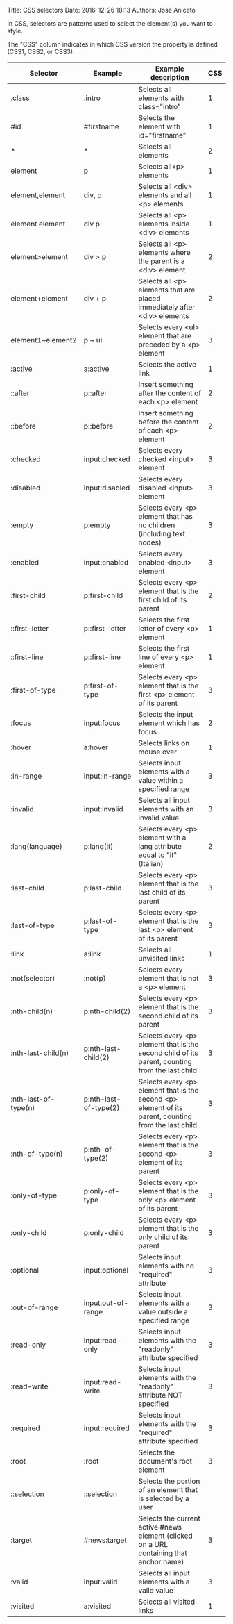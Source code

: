 Title: CSS selectors
Date: 2016-12-26 18:13 
Authors: José Aniceto


In CSS, selectors are patterns used to select the element(s) you want to style.

The "CSS" column indicates in which CSS version the property is defined (CSS1, CSS2, or CSS3).

Selector	 | 	Example	 | 	Example description	 | 	CSS
-----	 | 	-----	 | 	-----	 | 	-----
.class	 | 	.intro	 | 	Selects all elements with class="intro"	 | 	1
#id	 | 	#firstname	 | 	Selects the element with id="firstname"	 | 	1
*	 | 	*	 | 	Selects all elements	 | 	2
element	 | 	p	 | 	Selects all&lt;p&gt; elements	 | 	1
element,element	 | 	div, p	 | 	Selects all &lt;div&gt; elements and all &lt;p&gt; elements	 | 	1
element element	 | 	div p	 | 	Selects all &lt;p&gt; elements inside &lt;div&gt; elements	 | 	1
element&gt;element	 | 	div &gt; p	 | 	Selects all &lt;p&gt; elements where the parent is a &lt;div&gt; element	 | 	2
element+element	 | 	div + p	 | 	Selects all &lt;p&gt; elements that are placed immediately after &lt;div&gt; elements	 | 	2
element1~element2	 | 	p ~ ul	 | 	Selects every &lt;ul&gt; element that are preceded by a &lt;p&gt; element	 | 	3
:active	 | 	a:active	 | 	Selects the active link	 | 	1
::after	 | 	p::after	 | 	Insert something after the content of each &lt;p&gt; element	 | 	2
::before	 | 	p::before	 | 	Insert something before the content of each &lt;p&gt; element	 | 	2
:checked	 | 	input:checked	 | 	Selects every checked &lt;input&gt; element	 | 	3
:disabled	 | 	input:disabled	 | 	Selects every disabled &lt;input&gt; element	 | 	3
:empty	 | 	p:empty	 | 	Selects every &lt;p&gt; element that has no children (including text nodes)	 | 	3
:enabled	 | 	input:enabled	 | 	Selects every enabled &lt;input&gt; element	 | 	3
:first-child	 | 	p:first-child	 | 	Selects every &lt;p&gt; element that is the first child of its parent	 | 	2
::first-letter	 | 	p::first-letter	 | 	Selects the first letter of every &lt;p&gt; element	 | 	1
::first-line	 | 	p::first-line	 | 	Selects the first line of every &lt;p&gt; element	 | 	1
:first-of-type	 | 	p:first-of-type	 | 	Selects every &lt;p&gt; element that is the first &lt;p&gt; element of its parent	 | 	3
:focus	 | 	input:focus	 | 	Selects the input element which has focus	 | 	2
:hover	 | 	a:hover	 | 	Selects links on mouse over	 | 	1
:in-range	 | 	input:in-range	 | 	Selects input elements with a value within a specified range	 | 	3
:invalid	 | 	input:invalid	 | 	Selects all input elements with an invalid value	 | 	3
:lang(language)	 | 	p:lang(it)	 | 	Selects every &lt;p&gt; element with a lang attribute equal to "it" (Italian)	 | 	2
:last-child	 | 	p:last-child	 | 	Selects every &lt;p&gt; element that is the last child of its parent	 | 	3
:last-of-type	 | 	p:last-of-type	 | 	Selects every &lt;p&gt; element that is the last &lt;p&gt; element of its parent	 | 	3
:link	 | 	a:link	 | 	Selects all unvisited links	 | 	1
:not(selector)	 | 	:not(p)	 | 	Selects every element that is not a &lt;p&gt; element	 | 	3
:nth-child(n)	 | 	p:nth-child(2)	 | 	Selects every &lt;p&gt; element that is the second child of its parent	 | 	3
:nth-last-child(n)	 | 	p:nth-last-child(2)	 | 	Selects every &lt;p&gt; element that is the second child of its parent, counting from the last child	 | 	3
:nth-last-of-type(n)	 | 	p:nth-last-of-type(2)	 | 	Selects every &lt;p&gt; element that is the second &lt;p&gt; element of its parent, counting from the last child	 | 	3
:nth-of-type(n)	 | 	p:nth-of-type(2)	 | 	Selects every &lt;p&gt; element that is the second &lt;p&gt; element of its parent	 | 	3
:only-of-type	 | 	p:only-of-type	 | 	Selects every &lt;p&gt; element that is the only &lt;p&gt; element of its parent	 | 	3
:only-child	 | 	p:only-child	 | 	Selects every &lt;p&gt; element that is the only child of its parent	 | 	3
:optional	 | 	input:optional	 | 	Selects input elements with no "required" attribute	 | 	3
:out-of-range	 | 	input:out-of-range	 | 	Selects input elements with a value outside a specified range	 | 	3
:read-only	 | 	input:read-only	 | 	Selects input elements with the "readonly" attribute specified	 | 	3
:read-write	 | 	input:read-write	 | 	Selects input elements with the "readonly" attribute NOT specified	 | 	3
:required	 | 	input:required	 | 	Selects input elements with the "required" attribute specified	 | 	3
:root	 | 	:root	 | 	Selects the document's root element	 | 	3
::selection	 | 	::selection	 | 	Selects the portion of an element that is selected by a user	 | 	
:target	 | 	#news:target	 | 	Selects the current active #news element (clicked on a URL containing that anchor name)	 | 	3
:valid	 | 	input:valid	 | 	Selects all input elements with a valid value	 | 	3
:visited	 | 	a:visited	 | 	Selects all visited links	 | 	1

